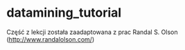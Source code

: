 # datamining_tutorial


Część z lekcji została zaadaptowana z prac Randal S. Olson  (http://www.randalolson.com/)
